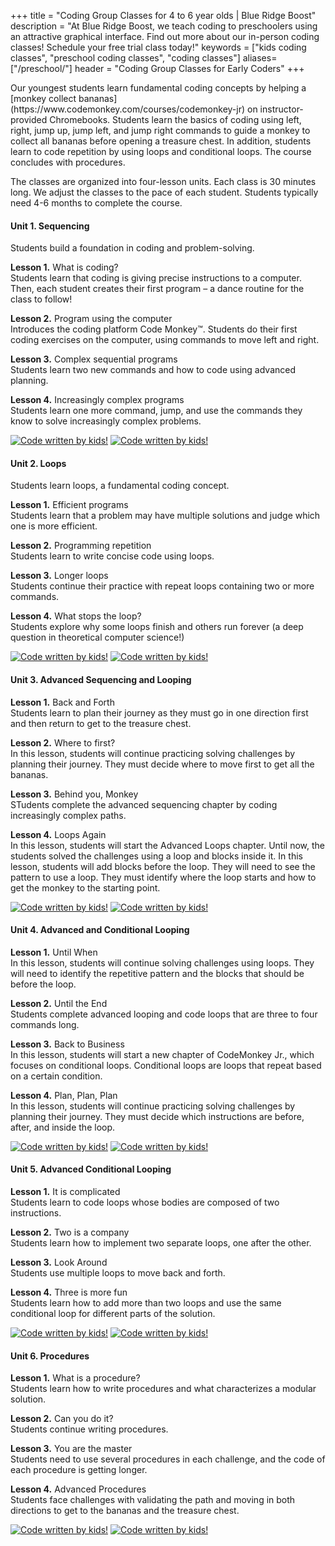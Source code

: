 +++
title = "Coding Group Classes for 4 to 6 year olds | Blue Ridge Boost"
description = "At Blue Ridge Boost, we teach coding to preschoolers using an attractive graphical interface. Find out more about our in-person coding classes! Schedule your free trial class today!"
keywords = ["kids coding classes", "preschool coding classes", "coding classes"]
aliases=["/preschool/"]
header = "Coding Group Classes for Early Coders"
+++


<div class="container-fluid">
    <div class="row">
Our youngest students learn fundamental coding concepts by helping a [monkey collect bananas](https://www.codemonkey.com/courses/codemonkey-jr) on instructor-provided Chromebooks. Students learn the basics of coding using left, right, jump up, jump left, and jump right commands to guide a monkey to collect all bananas before opening a treasure chest. In addition, students learn to code repetition by using loops and conditional loops. The course concludes with procedures.

The classes are organized into four-lesson units. Each class is 30 minutes long. We adjust the classes to the pace of each student. Students typically need 4-6 months to complete the course. 
    </div>
    <div class="row flex-column flex-md-row">
        <div class="col col-md-6 col-lg-8">

<h4> Unit 1. Sequencing </h4>

Students build a foundation in coding and problem-solving.<br>

**Lesson 1.** What is coding? <br>Students learn that coding is giving precise instructions to a computer. Then, each student creates their first program – a dance routine for the class to follow!

**Lesson 2.** Program using the computer <br>
Introduces the coding platform Code Monkey&trade;. Students do their first coding exercises on the computer, using commands to move left and right.

**Lesson 3.** Complex sequential programs <br>
Students learn two new commands and how to code using advanced planning. 

**Lesson 4.** Increasingly complex programs <br>
Students learn one more command, jump, and use the commands they know to solve increasingly complex problems. 
        </div>
        <div class="col col-md-6 col-lg-3">
            <a href="https://www.codemonkey.com/courses/codemonkey-jr">
            <img  alt="Code written by kids!" 
                src="/images/cmjr1.webp" 
                class="img-fluid"></a>
            <a class="d-none d-md-inline" href="https://www.codemonkey.com/courses/codemonkey-jr">
            <img  alt="Code written by kids!" 
                src="/images/cmjr2.webp" 
                class="img-fluid"></a>
        </div>
    </div>
    <div class="row flex-column flex-md-row">
        <div class="col col-md-6 col-lg-8">

<h4> Unit 2. Loops </h4>

Students learn loops, a fundamental coding concept.<br>

**Lesson 1.** Efficient programs<br>
Students learn that a problem may have multiple solutions and judge which one is more efficient.

**Lesson 2.** Programming repetition <br>
Students learn to write concise code using loops. 

**Lesson 3.** Longer loops<br>
Students continue their practice with repeat loops containing two or more commands.

**Lesson 4.** What stops the loop? <br>
Students explore why some loops finish and others run forever (a deep question in theoretical computer science!)
        </div>
        <div class="col col-md-6 col-lg-3">
            <a href="https://www.codemonkey.com/courses/codemonkey-jr"><img alt="Code written by kids!" src="/images/cmjr3.webp" class="img-fluid"></a>
            <a class="d-none d-md-inline" href="https://www.codemonkey.com/courses/codemonkey-jr"><img alt="Code written by kids!" src="/images/cmjr4.webp" class="img-fluid"></a>
        </div>
    </div>
    <div class="row flex-column flex-md-row">
        <div class="col col-md-6 col-lg-8">
<h4> Unit 3. Advanced Sequencing and Looping </h4>

**Lesson 1.** Back and Forth<br>
Students learn to plan their journey as they must go in one direction first and then
return to get to the treasure chest.

**Lesson 2.** Where to first? <br>
In this lesson, students will continue practicing solving challenges by planning their
journey. They must decide where to move first to get all the bananas.


**Lesson 3.** Behind you, Monkey<br>
STudents complete the advanced sequencing chapter by coding increasingly complex paths.


**Lesson 4.** Loops Again <br>
In this lesson, students will start the Advanced Loops chapter. Until now, the students solved the challenges using a loop and blocks inside it. In this lesson, students will add blocks before the loop. They will need to see the pattern to use a loop. They must identify where the loop starts and how
to get the monkey to the starting point.
        </div>
        <div class="col col-md-6 col-lg-3">
            <a href="https://www.codemonkey.com/courses/codemonkey-jr"><img alt="Code written by kids!" src="/images/cmjr4-1.webp" class="img-fluid"></a>
            <a class="d-none d-md-inline" href="https://www.codemonkey.com/courses/codemonkey-jr"><img alt="Code written by kids!" src="/images/cmjr5.webp" class="img-fluid"></a> 
        </div>
    </div>
    <div class="row flex-column flex-md-row">
        <div class="col col-md-6 col-lg-8">
<h4> Unit 4. Advanced and Conditional Looping </h4>

**Lesson 1.** Until When<br>
In this lesson, students will continue solving challenges using loops. They will need to
identify the repetitive pattern and the blocks that should be before the loop.

**Lesson 2.** Until the End <br>
Students complete advanced looping and code loops that are three to four commands long. 

**Lesson 3.** Back to Business<br>
In this lesson, students will start a new chapter of CodeMonkey Jr., which focuses on
conditional loops. Conditional loops are loops that repeat based on a certain condition.

**Lesson 4.** Plan, Plan, Plan <br>
In this lesson, students will continue practicing solving challenges by planning their
journey. They must decide which instructions are before, after, and inside the loop.
        </div>
        <div class="col col-md-6 col-lg-3">
            <a href="https://www.codemonkey.com/courses/codemonkey-jr"><img alt="Code written by kids!" src="/images/cmjr6.webp" class="img-fluid"></a>
            <a class="d-none d-md-inline" href="https://www.codemonkey.com/courses/codemonkey-jr"><img alt="Code written by kids!" src="/images/cmjr7.webp" class="img-fluid"></a>
        </div>
    </div>
    <div class="row flex-column flex-md-row">
        <div class="col col-md-6 col-lg-8">
<h4> Unit 5. Advanced Conditional Looping </h4>

**Lesson 1.** It is complicated<br>
Students learn to code loops whose bodies are composed of two instructions.

**Lesson 2.** Two is a company <br>
Students learn how to implement two separate loops, one after the other.

**Lesson 3.** Look Around<br>
Students use multiple loops to move back and forth.

**Lesson 4.** Three is more fun <br>
Students learn how to add more than two loops and use the same conditional loop for different parts of the solution.
        </div>
        <div class="col  col-md-6 col-lg-3">
            <a href="https://www.codemonkey.com/courses/codemonkey-jr"><img alt="Code written by kids!" src="/images/cmjr8.webp" class="img-fluid"></a>
            <a class="d-none d-md-inline" href="https://www.codemonkey.com/courses/codemonkey-jr"><img alt="Code written by kids!" src="/images/cmjr9.webp" class="img-fluid"></a> 
        </div>
    </div>
    <div class="row flex-column flex-md-row">
        <div class="col col-md-6 col-lg-8">
<h4> Unit 6. Procedures </h4>

**Lesson 1.** What is a procedure?<br>
Students learn how to write procedures and what characterizes a modular solution. 

**Lesson 2.** Can you do it? <br>
Students continue writing procedures.

**Lesson 3.** You are the master<br>
Students need to use several procedures in each challenge, and the code of each procedure is getting longer.

**Lesson 4.** Advanced Procedures <br>
Students face challenges with validating the path and moving in both directions to get to the bananas and the treasure chest.
        </div>
        <div class="col col-md-6 col-lg-3">
            <a href="https://www.codemonkey.com/courses/codemonkey-jr"><img alt="Code written by kids!" src="/images/cmjr10.webp" class="img-fluid"></a>
            <a class="d-none d-md-inline" href="https://www.codemonkey.com/courses/codemonkey-jr"><img alt="Code written by kids!" src="/images/cmjr11.webp" class="img-fluid"></a>
        </div>
    </div>
</div>